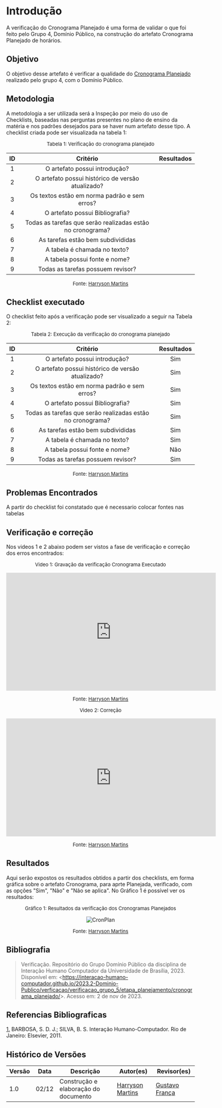 # Introdução 

A verificação do Cronograma Planejado é uma forma de validar o que foi feito pelo Grupo 4, Domínio Público, na construção do artefato Cronograma Planejado de horários.

## Objetivo

O objetivo desse artefato é verificar a qualidade do [Cronograma Planejado](docs/planejamento/cronograma.md) realizado pelo grupo 4, com o Domínio Público.

## Metodologia

A metodologia a ser utilizada será a Inspeção por meio do uso de Checklists, baseadas nas perguntas presentes no plano de ensino da matéria e nos padrões desejados para se haver num artefato desse tipo. A checklist criada pode ser visualizada na tabela 1:

<center>

<font size="2"><p style="text-align: center">Tabela 1: Verificação do cronograma planejado</p></font>

| ID | Critério | Resultados |
|:--------:|:--------:|:--------:|
|1|O artefato possui introdução?|        |  
|2|O artefato possui histórico de versão atualizado?|       |
|3|Os textos estão em norma padrão e sem erros?|        | 
|4|O artefato possui Bibliografia?|       |  
|5|Todas as tarefas que serão realizadas estão no cronograma?|   |
|6|As tarefas estão bem subdivididas|  | 
|7|A tabela é chamada no texto?|      | 
|8|A tabela possui fonte e nome?|| 
|9|Todas as tarefas possuem revisor?|   | 

<font size="2"><p style="text-align: center">Fonte: [Harryson Martins](https://github.com/harry-cmartin) </p></font>

</center>

## Checklist executado

O checklist feito após a verificação pode ser visualizado a seguir na Tabela 2:

<center>

<font size="2"><p style="text-align: center">Tabela 2: Execução da verificação do cronograma planejado</p></font>

| ID | Critério | Resultados |
|:--------:|:--------:|:--------:|
|1|O artefato possui introdução?|  Sim    |  
|2|O artefato possui histórico de versão atualizado?| Sim      |
|3|Os textos estão em norma padrão e sem erros?|  Sim      | 
|4|O artefato possui Bibliografia?|  Sim    |  
|5|Todas as tarefas que serão realizadas estão no cronograma?| Sim |
|6|As tarefas estão bem subdivididas| Sim| 
|7|A tabela é chamada no texto?| Sim  | 
|8|A tabela possui fonte e nome?|Não| 
|9|Todas as tarefas possuem revisor?|Sim | 

<font size="2"><p style="text-align: center">Fonte: [Harryson Martins](https://github.com/harry-cmartin)  </p></font>

</center>

## Problemas Encontrados

A partir do checklist foi constatado que é necessario colocar fontes nas tabelas

## Verificação e correção

Nos videos 1 e 2 abaixo podem ser vistos a fase de verificação e correção dos erros encontrados:

<center>

<font size="2"><p style="text-align: center">Video 1: Gravação da verificação Cronograma Executado</p></font>

<iframe width="560" height="315" src="https://www.youtube.com/embed/GgzY-nZj6AM?si=DE01s2KdmuooJ0C7" title="YouTube video player" frameborder="0" allow="accelerometer; autoplay; clipboard-write; encrypted-media; gyroscope; picture-in-picture; web-share" allowfullscreen></iframe>

<font size="2"><p style="text-align: center">Fonte:  [Harryson Martins](https://github.com/harry-cmartin)</p></font>


</center>


<center>

<font size="2"><p style="text-align: center">Video 2: Correção</p></font>

<iframe width="560" height="315" src="https://www.youtube.com/embed/rrW3F5g_WIE?si=VoHegJBYcaGJFYNq" title="YouTube video player" frameborder="0" allow="accelerometer; autoplay; clipboard-write; encrypted-media; gyroscope; picture-in-picture; web-share" allowfullscreen></iframe>

<font size="2"><p style="text-align: center">Fonte:  [Harryson Martins](https://github.com/harry-cmartin)</p></font>


</center>

## Resultados 

Aqui serão expostos os resultados obtidos a partir dos checklists, em forma gráfica sobre o artefato Cronograma, para aprte Planejada, verificado, com as opções "Sim", "Não" e "Não se aplica". No Gráfico 1 é possível ver os resultados:

<center>

<font size="2"><p style="text-align: center">Gráfico 1: Resultados da verificação dos Cronogramas Planejados</p></font>

![CronPlan](../../assets/verificacao/cronplan.jpg)

<font size="2"><p style="text-align: center">Fonte: [Harryson Martins](https://github.com/harry-cmartin)</p></font>

</center>



## Bibliografia 

> Verificação. Repositório do Grupo Domínio Público da disciplina de Interação Humano Computador da Universidade de Brasília, 2023. Disponível em: <<https://interacao-humano-computador.github.io/2023.2-Dominio-Publico/verficacao/verificacao_grupo_5/etapa_planejamento/cronograma_planejado/>>. Acesso em: 2 de nov de 2023.

## Referencias Bibliograficas

<a id="FRM3" href="#anchor_1">1.</a> BARBOSA, S. D. J.; SILVA, B. S. Interação Humano-Computador. Rio de Janeiro: Elsevier, 2011.

## Histórico de Versões

| Versão | Data       | Descrição                        | Autor(es)                                                                                  | Revisor(es)                                    |
| ------ | ---------- | -------------------------------- | ------------------------------------------------------------------------------------------ | ---------------------------------------------- |
| 1.0 | 02/12 | Construção e elaboração do documento | [Harryson Martins](https://github.com/harry-cmartin) |[Gustavo França](https://github.com/gustavofbs)|